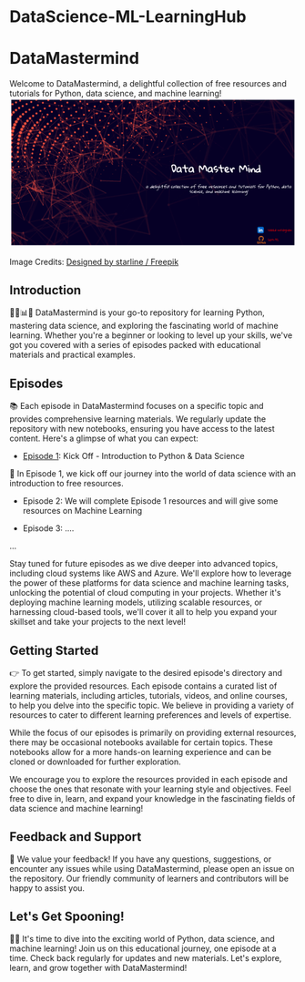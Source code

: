 # DataScience-ML-LearningHub
# DataMastermind

Welcome to DataMastermind, a delightful collection of free resources and tutorials for Python, data science, and machine learning!
![Intro](cover.png)

Image Credits: [Designed by starline / Freepik](http://www.freepik.com)


## Introduction

🥄🐍📊🤖 DataMastermind is your go-to repository for learning Python, mastering data science, and exploring the fascinating world of machine learning. Whether you're a beginner or looking to level up your skills, we've got you covered with a series of episodes packed with educational materials and practical examples.

## Episodes

📚 Each episode in DataMastermind focuses on a specific topic and provides comprehensive learning materials. We regularly update the repository with new notebooks, ensuring you have access to the latest content. Here's a glimpse of what you can expect:

- [Episode 1](https://github.com/SaM-92/DataScience-ML-LearningHub/blob/main/episode1.md): Kick Off - Introduction to Python & Data Science

🚀 In Episode 1, we kick off our journey into the world of data science with an introduction to free resources. 

- Episode 2: We will complete Episode 1 resources and will give some resources on Machine Learning

- Episode 3: ....

...

Stay tuned for future episodes as we dive deeper into advanced topics, including cloud systems like AWS and Azure. We'll explore how to leverage the power of these platforms for data science and machine learning tasks, unlocking the potential of cloud computing in your projects. Whether it's deploying machine learning models, utilizing scalable resources, or harnessing cloud-based tools, we'll cover it all to help you expand your skillset and take your projects to the next level!


## Getting Started

👉 To get started, simply navigate to the desired episode's directory and explore the provided resources. Each episode contains a curated list of learning materials, including articles, tutorials, videos, and online courses, to help you delve into the specific topic. We believe in providing a variety of resources to cater to different learning preferences and levels of expertise.

While the focus of our episodes is primarily on providing external resources, there may be occasional notebooks available for certain topics. These notebooks allow for a more hands-on learning experience and can be cloned or downloaded for further exploration.

We encourage you to explore the resources provided in each episode and choose the ones that resonate with your learning style and objectives. Feel free to dive in, learn, and expand your knowledge in the fascinating fields of data science and machine learning!

## Feedback and Support

💌 We value your feedback! If you have any questions, suggestions, or encounter any issues while using DataMastermind, please open an issue on the repository. Our friendly community of learners and contributors will be happy to assist you.

## Let's Get Spooning!

🥄🚀 It's time to dive into the exciting world of Python, data science, and machine learning! Join us on this educational journey, one episode at a time. Check back regularly for updates and new materials. Let's explore, learn, and grow together with DataMastermind!

